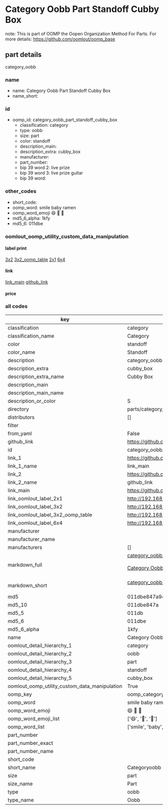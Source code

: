 # Category Oobb Part Standoff Cubby Box  

note: This is part of OOMP the Oopen Organization Method For Parts. For more details: https://github.com/oomlout/oomp_base

##  part details



category_oobb

### name
* name: Category Oobb Part Standoff Cubby Box
* name_short: 
### id
* oomp_id: category_oobb_part_standoff_cubby_box
  * classification: category
  * type: oobb
  * size: part
  * color: standoff
  * description_main: 
  * description_extra: cubby_box
  * manufacturer: 
  * part_number: 
  * bip 39 word 2: live prize
  * bip 39 word 3: live prize guitar
  * bip 39 word: 

### other_codes
* short_code: 
* oomp_word: smile baby ramen
* oomp_word_emoji :smile: :baby: :ramen:
* md5_6_alpha: 1kfy
* md5_6: 011dbe






### oomlout_oomp_utility_custom_data_manipulation
#### label print
[3x2](http://192.168.1.245:1112/?label=oomp%201kfy)
[3x2_oomp_table](http://192.168.1.107:1112/?label=oomp%201kfy)
[2x1](http://192.168.1.242:1112/?label=oomp%201kfy)
[6x4](http://192.168.1.55:1112/?label=oomp%201kfy)    

#### link

[link_main](https://github.com/oomlout/oomlout_oomp_current_version_messy/tree/main/parts/category_oobb_part_standoff_cubby_box) [github_link](https://github.com/oomlout/oomlout_oomp_part_src/tree/main/parts/category_oobb_part_standoff_cubby_box)                             

#### price







### all codes 
| key | value |  
| --- | --- |  
| classification | category |  
| classification_name | Category |  
| color | standoff |  
| color_name | Standoff |  
| description | category_oobb |  
| description_extra | cubby_box |  
| description_extra_name | Cubby Box |  
| description_main |  |  
| description_main_name |  |  
| description_or_color | S  |  
| directory | parts/category_oobb_part_standoff_cubby_box |  
| distributors | [] |  
| filter |  |  
| from_yaml | False |  
| github_link | https://github.com/oomlout/oomlout_oomp_part_src/tree/main/parts/category_oobb_part_standoff_cubby_box |  
| id | category_oobb_part_standoff_cubby_box |  
| link_1 | https://github.com/oomlout/oomlout_oomp_current_version_messy/tree/main/parts/category_oobb_part_standoff_cubby_box |  
| link_1_name | link_main |  
| link_2 | https://github.com/oomlout/oomlout_oomp_part_src/tree/main/parts/category_oobb_part_standoff_cubby_box |  
| link_2_name | github_link |  
| link_main | https://github.com/oomlout/oomlout_oomp_current_version_messy/tree/main/parts/category_oobb_part_standoff_cubby_box |  
| link_oomlout_label_2x1 | http://192.168.1.242:1112/?label=oomp%201kfy |  
| link_oomlout_label_3x2 | http://192.168.1.245:1112/?label=oomp%201kfy |  
| link_oomlout_label_3x2_oomp_table | http://192.168.1.107:1112/?label=oomp%201kfy |  
| link_oomlout_label_6x4 | http://192.168.1.55:1112/?label=oomp%201kfy |  
| manufacturer |  |  
| manufacturer_name |  |  
| manufacturers | [] |  
| markdown_full | [category_oobb_part_standoff_cubby_box](https://github.com/oomlout/oomlout_oomp_current_version_messy/tree/main/parts/category_oobb_part_standoff_cubby_box)<br>[](https://github.com/oomlout/oomlout_oomp_current_version_messy/tree/main/parts/category_oobb_part_standoff_cubby_box)<br>[Category Oobb Part Standoff Cubby Box](https://github.com/oomlout/oomlout_oomp_current_version_messy/tree/main/parts/category_oobb_part_standoff_cubby_box)<br><br> |  
| markdown_short | [category_oobb_part_standoff_cubby_box](https://github.com/oomlout/oomlout_oomp_current_version_messy/tree/main/parts/category_oobb_part_standoff_cubby_box)<br><br> |  
| md5 | 011dbe847a942075a6bd89decfaad415 |  
| md5_10 | 011dbe847a |  
| md5_5 | 011db |  
| md5_6 | 011dbe |  
| md5_6_alpha | 1kfy |  
| name | Category Oobb Part Standoff Cubby Box |  
| oomlout_detail_hierarchy_1 | category |  
| oomlout_detail_hierarchy_2 | oobb |  
| oomlout_detail_hierarchy_3 | part |  
| oomlout_detail_hierarchy_4 | standoff |  
| oomlout_detail_hierarchy_5 | cubby_box |  
| oomlout_oomp_utility_custom_data_manipulation | True |  
| oomp_key | oomp_category_oobb_part_standoff_cubby_box |  
| oomp_word | smile baby ramen |  
| oomp_word_emoji | :smile: :baby: :ramen: |  
| oomp_word_emoji_list | [':smile:', ':baby:', ':ramen:'] |  
| oomp_word_list | ['smile', 'baby', 'ramen'] |  
| part_number |  |  
| part_number_exact |  |  
| part_number_name |  |  
| short_code |  |  
| short_name | Categoryoobb |  
| size | part |  
| size_name | Part |  
| type | oobb |  
| type_name | Oobb |  
